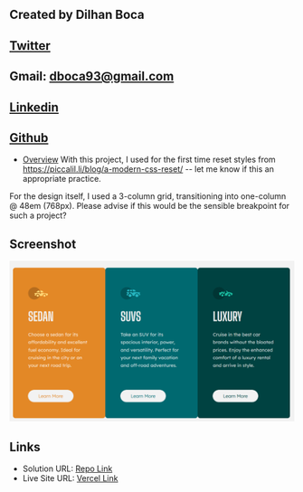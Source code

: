 ## Created by Dilhan Boca 
## [Twitter](https://mobile.twitter.com/dboca93)
## Gmail: dboca93@gmail.com
## [Linkedin](https://www.linkedin.com/in/dilhan-boca-a3892294/)
## [Github](https://github.com/dboca93?tab=repositories)

- [Overview](#overview)
With this project, I used for the first time reset styles from https://piccalil.li/blog/a-modern-css-reset/ -- let me know if this an appropriate practice. 

For the design itself, I used a 3-column grid, transitioning into one-column @ 48em (768px). Please advise if this would be the sensible breakpoint for such a project?



## Screenshot

![](images/Screenshot.png)

## Links

- Solution URL: [Repo Link](https://github.com/dboca93/fm-0004)
- Live Site URL: [Vercel Link](https://fm-0004.vercel.app/)
